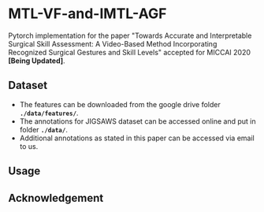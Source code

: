 # MTL-VF-and-IMTL-AGF
Pytorch implementation for the paper "Towards Accurate and Interpretable Surgical Skill Assessment: A Video-Based Method Incorporating Recognized Surgical Gestures and Skill Levels" accepted for MICCAI 2020 **[Being Updated]**.

## Dataset
* The features can be downloaded from the google drive folder **```./data/features/```**.
* The annotations for JIGSAWS dataset can be accessed online and put in folder **```./data/```**.
* Additional annotations as stated in this paper can be accessed via email to us.

## Usage

## Acknowledgement
